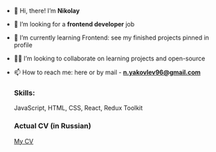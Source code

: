 - 👋 Hi, there! I’m **Nikolay**
- 👀 I’m looking for a **frontend developer** job
- 🌱 I’m currently learning Frontend: see my finished projects pinned in profile 
- 🤝🏻 I’m looking to collaborate on learning projects and open-source
- 📫 How to reach me: here or by mail - **n.yakovlev96@gmail.com**

  ### Skills: 
  JavaScript, HTML, CSS, React, Redux Toolkit
  
  ### Actual CV (in Russian)
  [My CV](https://cv.hexlet.io/resumes/549)

<!---
niyak93rus/niyak93rus is a ✨ special ✨ repository because its `README.md` (this file) appears on your GitHub profile.
You can click the Preview link to take a look at your changes.
--->
